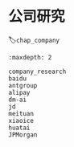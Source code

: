# 公司研究
:label:`chap_company`
​

```toc
:maxdepth: 2

company_research
baidu
antgroup
alipay
dm-ai
jd
meituan
xiaoice
huatai
JPMorgan
```
